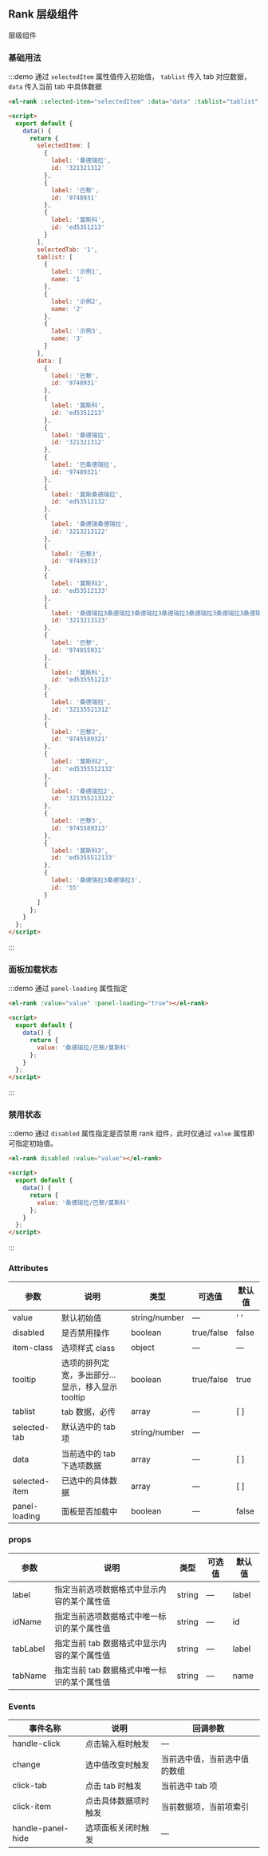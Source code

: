 ## Rank 层级组件

层级组件

### 基础用法

:::demo 通过 `selectedItem` 属性值传入初始值， `tablist` 传入 tab 对应数据，`data` 传入当前 tab 中具体数据

```html
<el-rank :selected-item="selectedItem" :data="data" :tablist="tablist" :selected-tab="selectedTab"></el-rank>

<script>
  export default {
    data() {
      return {
        selectedItem: [
          {
            label: '桑德瑞拉',
            id: '321321312'
          },
          {
            label: '巴黎',
            id: '9748931'
          },
          {
            label: '莫斯科',
            id: 'ed5351213'
          }
        ],
        selectedTab: '1',
        tablist: [
          {
            label: '示例1',
            name: '1'
          },
          {
            label: '示例2',
            name: '2'
          },
          {
            label: '示例3',
            name: '3'
          }
        ],
        data: [
          {
            label: '巴黎',
            id: '9748931'
          },
          {
            label: '莫斯科',
            id: 'ed5351213'
          },
          {
            label: '桑德瑞拉',
            id: '321321312'
          },
          {
            label: '巴桑德瑞拉',
            id: '97489321'
          },
          {
            label: '莫斯桑德瑞拉',
            id: 'ed53512132'
          },
          {
            label: '桑德瑞桑德瑞拉',
            id: '3213213122'
          },
          {
            label: '巴黎3',
            id: '97489313'
          },
          {
            label: '莫斯科3',
            id: 'ed53512133'
          },
          {
            label: '桑德瑞拉3桑德瑞拉3桑德瑞拉3桑德瑞拉3桑德瑞拉3桑德瑞拉3桑德瑞拉3桑德瑞拉3桑德瑞拉3桑德瑞拉3',
            id: '3213213123'
          },
          {
            label: '巴黎',
            id: '974855931'
          },
          {
            label: '莫斯科',
            id: 'ed535551213'
          },
          {
            label: '桑德瑞拉',
            id: '32135521312'
          },
          {
            label: '巴黎2',
            id: '9745589321'
          },
          {
            label: '莫斯科2',
            id: 'ed5355512132'
          },
          {
            label: '桑德瑞拉2',
            id: '321355213122'
          },
          {
            label: '巴黎3',
            id: '9745589313'
          },
          {
            label: '莫斯科3',
            id: 'ed5355512133'
          },
          {
            label: '桑德瑞拉3桑德瑞拉3',
            id: '55'
          }
        ]
      };
    }
  };
</script>
```

:::

### 面板加载状态

:::demo 通过 `panel-loading` 属性指定

```html
<el-rank :value="value" :panel-loading="true"></el-rank>

<script>
  export default {
    data() {
      return {
        value: '桑德瑞拉/巴黎/莫斯科'
      };
    }
  };
</script>
```

:::

### 禁用状态

:::demo 通过 `disabled` 属性指定是否禁用 rank 组件，此时仅通过 `value` 属性即可指定初始值。

```html
<el-rank disabled :value="value"></el-rank>

<script>
  export default {
    data() {
      return {
        value: '桑德瑞拉/巴黎/莫斯科'
      };
    }
  };
</script>
```

:::

### Attributes

| 参数          | 说明                                              | 类型          | 可选值     | 默认值 |
| ------------- | ------------------------------------------------- | ------------- | ---------- | ------ |
| value         | 默认初始值                                        | string/number | —          | ' '    |
| disabled      | 是否禁用操作                                      | boolean       | true/false | false  |
| item-class    | 选项样式 class                                    | object        | —          | —      |
| tooltip       | 选项的排列定宽，多出部分...显示，移入显示 tooltip | boolean       | true/false | true   |
| tablist       | tab 数据，必传                                    | array         | —          | [ ]    |
| selected-tab  | 默认选中的 tab 项                                 | string/number | —          |        |
| data          | 当前选中的 tab 下选项数据                         | array         | —          | [ ]    |
| selected-item | 已选中的具体数据                                  | array         | —          | [ ]    |
| panel-loading | 面板是否加载中                                    | boolean       | —          | false  |

### props

| 参数     | 说明                                        | 类型   | 可选值 | 默认值 |
| -------- | ------------------------------------------- | ------ | ------ | ------ |
| label    | 指定当前选项数据格式中显示内容的某个属性值  | string | —      | label  |
| idName   | 指定当前选项数据格式中唯一标识的某个属性值  | string | —      | id     |
| tabLabel | 指定当前 tab 数据格式中显示内容的某个属性值 | string | —      | label  |
| tabName  | 指定当前 tab 数据格式中唯一标识的某个属性值 | string | —      | name   |

### Events

| 事件名称          | 说明                 | 回调参数                     |
| ----------------- | -------------------- | ---------------------------- |
| handle-click      | 点击输入框时触发     | —                            |
| change            | 选中值改变时触发     | 当前选中值，当前选中值的数组 |
| click-tab         | 点击 tab 时触发      | 当前选中 tab 项              |
| click-item        | 点击具体数据项时触发 | 当前数据项，当前项索引       |
| handle-panel-hide | 选项面板关闭时触发   | —                            |
